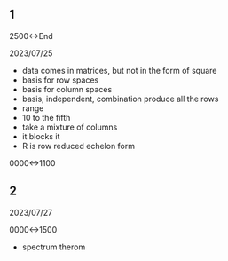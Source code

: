 ## 1

2500<->End

2023/07/25

- data comes in matrices, but not in the form of square
- basis for row spaces
- basis for column spaces
- basis, independent, combination produce all the rows
- range
- 10 to the fifth
- take a mixture of columns
- it blocks it
- R is row reduced echelon form

0000<->1100


## 2

2023/07/27

0000<->1500

- spectrum therom
